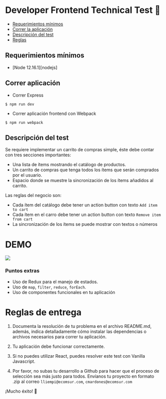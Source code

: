 # Developer Frontend Technical Test :mag_right:

- [Requerimientos mínimos](#requerimientos-mínimos)
- [Correr la aplicación](#correr-aplicación)
- [Descripción del test](#descripción-del-test)
- [Reglas](#reglas-de-entrega)

## Requerimientos mínimos

- [Node 12.16.1][nodejs]

## Correr aplicación

- Correr Express

```shell
$ npm run dev
```

- Correr aplicación frontend con Webpack

```shell
$ npm run webpack
```

## Descripción del test

Se requiere implementar un carrito de compras simple, éste debe contar con tres secciones importantes:

- Una lista de ítems mostrando el catálogo de productos.
- Un carrito de compras que tenga todos los ítems que serán comprados por el usuario.
- Espacio donde se muestre la sincronización de los ítems añadidos al carrito. 

Las reglas del negocio son:

- Cada ítem del catálogo debe tener un action button con texto `Add item to cart`
- Cada ítem en el carro debe tener un action button con texto `Remove item from cart`
- La sincronización de los ítems se puede mostrar con textos o números 

# DEMO

![](ecomsur-test.gif)

### Puntos extras

- Uso de Redux para el manejo de estados.
- Uso de `map`, `filter`, `reduce`, `forEach`.
- Uso de componentes funcionales en tu aplicación


# Reglas de entrega

1. Documenta la resolución de tu problema en el archivo README.md, además,
indica detalladamente cómo instalar las dependencias o archivos necesarios para correr
tu aplicación.

2. Tu aplicación debe funcionar correctamente.

3. Si no puedes utilizar React, puedes resolver este test con Vanilla Javascript.

4. Por favor, no subas tu desarrollo a Github para hacer que el proceso de selección
sea más justo para todos. Envíanos tu proyecto en formato .zip al correo
`lliempi@ecomsur.com`, `cmardones@ecomsur.com`


¡Mucho éxito! :muscle: